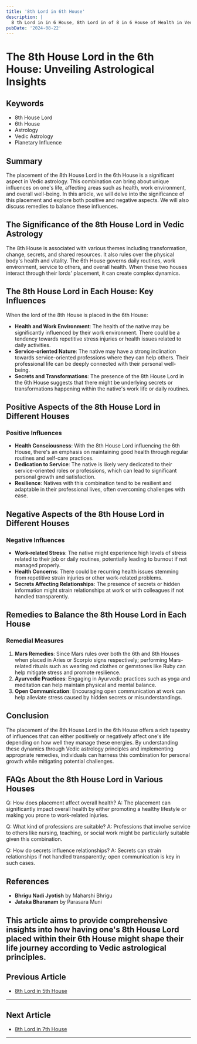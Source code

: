 ```yaml
---
title: '8th Lord in 6th House'
description: |
  8 th Lord in in 6 House, 8th Lord in of 8 in 6 House of Health in Vedic astrology
pubDate: '2024-08-22'
---
```


# The 8th House Lord in the 6th House: Unveiling Astrological Insights

## Keywords
- 8th House Lord
- 6th House
- Astrology
- Vedic Astrology
- Planetary Influence

## Summary
The placement of the 8th House Lord in the 6th House is a significant aspect in Vedic astrology. This combination can bring about unique influences on one's life, affecting areas such as health, work environment, and overall well-being. In this article, we will delve into the significance of this placement and explore both positive and negative aspects. We will also discuss remedies to balance these influences.

## The Significance of the 8th House Lord in Vedic Astrology

The 8th House is associated with various themes including transformation, change, secrets, and shared resources. It also rules over the physical body's health and vitality. The 6th House governs daily routines, work environment, service to others, and overall health. When these two houses interact through their lords' placement, it can create complex dynamics.

## The 8th House Lord in Each House: Key Influences

When the lord of the 8th House is placed in the 6th House:
- **Health and Work Environment**: The health of the native may be significantly influenced by their work environment. There could be a tendency towards repetitive stress injuries or health issues related to daily activities.
- **Service-oriented Nature**: The native may have a strong inclination towards service-oriented professions where they can help others. Their professional life can be deeply connected with their personal well-being.
- **Secrets and Transformations**: The presence of the 8th House Lord in the 6th House suggests that there might be underlying secrets or transformations happening within the native's work life or daily routines.

## Positive Aspects of the 8th House Lord in Different Houses

### Positive Influences
- **Health Consciousness**: With the 8th House Lord influencing the 6th House, there's an emphasis on maintaining good health through regular routines and self-care practices.
- **Dedication to Service**: The native is likely very dedicated to their service-oriented roles or professions, which can lead to significant personal growth and satisfaction.
- **Resilience**: Natives with this combination tend to be resilient and adaptable in their professional lives, often overcoming challenges with ease.

## Negative Aspects of the 8th House Lord in Different Houses

### Negative Influences
- **Work-related Stress**: The native might experience high levels of stress related to their job or daily routines, potentially leading to burnout if not managed properly.
- **Health Concerns**: There could be recurring health issues stemming from repetitive strain injuries or other work-related problems.
- **Secrets Affecting Relationships**: The presence of secrets or hidden information might strain relationships at work or with colleagues if not handled transparently.

## Remedies to Balance the 8th House Lord in Each House

### Remedial Measures
1. **Mars Remedies**: Since Mars rules over both the 6th and 8th Houses when placed in Aries or Scorpio signs respectively; performing Mars-related rituals such as wearing red clothes or gemstones like Ruby can help mitigate stress and promote resilience.
2. **Ayurvedic Practices**: Engaging in Ayurvedic practices such as yoga and meditation can help maintain physical and mental balance.
3. **Open Communication**: Encouraging open communication at work can help alleviate stress caused by hidden secrets or misunderstandings.

## Conclusion
The placement of the 8th House Lord in the 6th House offers a rich tapestry of influences that can either positively or negatively affect one's life depending on how well they manage these energies. By understanding these dynamics through Vedic astrology principles and implementing appropriate remedies, individuals can harness this combination for personal growth while mitigating potential challenges.

## FAQs About the 8th House Lord in Various Houses

Q: How does placement affect overall health?
A: The placement can significantly impact overall health by either promoting a healthy lifestyle or making you prone to work-related injuries.

Q: What kind of professions are suitable?
A: Professions that involve service to others like nursing, teaching, or social work might be particularly suitable given this combination.

Q: How do secrets influence relationships?
A: Secrets can strain relationships if not handled transparently; open communication is key in such cases.

## References
- **Bhrigu Nadi Jyotish** by Maharshi Bhrigu
- **Jataka Bharanam** by Parasara Muni

This article aims to provide comprehensive insights into how having one's 8th House Lord placed within their 6th House might shape their life journey according to Vedic astrological principles.
---

## Previous Article
- [8th Lord in 5th House](/blogs-md/1008_8th_Lord_in_all_Houses/100805_8th_Lord_in_5th_House.md)

---

## Next Article
- [8th Lord in 7th House](/blogs-md/1008_8th_Lord_in_all_Houses/100807_8th_Lord_in_7th_House.md)

---
